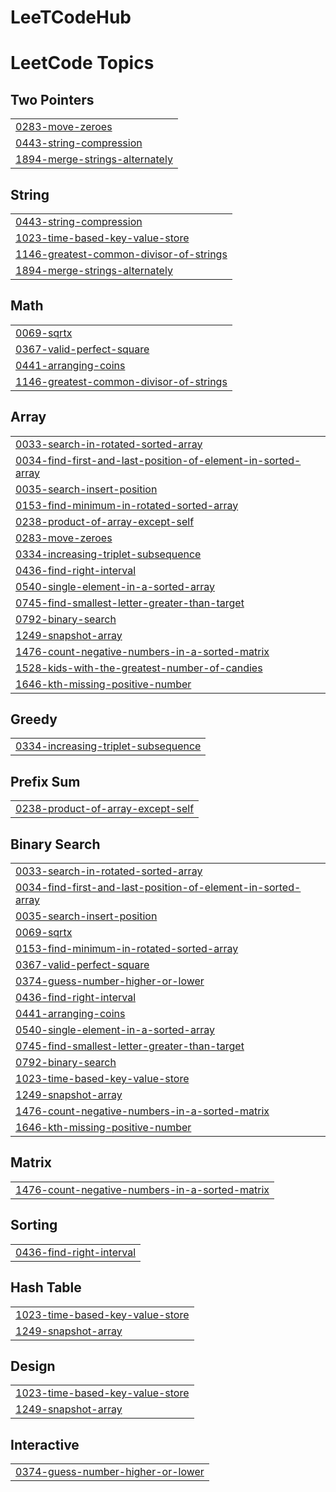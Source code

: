 # LeeTCodeHub
<!---LeetCode Topics Start-->
# LeetCode Topics
## Two Pointers
|  |
| ------- |
| [0283-move-zeroes](https://github.com/borisTL/LeeTCodeHub/tree/master/0283-move-zeroes) |
| [0443-string-compression](https://github.com/borisTL/LeeTCodeHub/tree/master/0443-string-compression) |
| [1894-merge-strings-alternately](https://github.com/borisTL/LeeTCodeHub/tree/master/1894-merge-strings-alternately) |
## String
|  |
| ------- |
| [0443-string-compression](https://github.com/borisTL/LeeTCodeHub/tree/master/0443-string-compression) |
| [1023-time-based-key-value-store](https://github.com/borisTL/LeeTCodeHub/tree/master/1023-time-based-key-value-store) |
| [1146-greatest-common-divisor-of-strings](https://github.com/borisTL/LeeTCodeHub/tree/master/1146-greatest-common-divisor-of-strings) |
| [1894-merge-strings-alternately](https://github.com/borisTL/LeeTCodeHub/tree/master/1894-merge-strings-alternately) |
## Math
|  |
| ------- |
| [0069-sqrtx](https://github.com/borisTL/LeeTCodeHub/tree/master/0069-sqrtx) |
| [0367-valid-perfect-square](https://github.com/borisTL/LeeTCodeHub/tree/master/0367-valid-perfect-square) |
| [0441-arranging-coins](https://github.com/borisTL/LeeTCodeHub/tree/master/0441-arranging-coins) |
| [1146-greatest-common-divisor-of-strings](https://github.com/borisTL/LeeTCodeHub/tree/master/1146-greatest-common-divisor-of-strings) |
## Array
|  |
| ------- |
| [0033-search-in-rotated-sorted-array](https://github.com/borisTL/LeeTCodeHub/tree/master/0033-search-in-rotated-sorted-array) |
| [0034-find-first-and-last-position-of-element-in-sorted-array](https://github.com/borisTL/LeeTCodeHub/tree/master/0034-find-first-and-last-position-of-element-in-sorted-array) |
| [0035-search-insert-position](https://github.com/borisTL/LeeTCodeHub/tree/master/0035-search-insert-position) |
| [0153-find-minimum-in-rotated-sorted-array](https://github.com/borisTL/LeeTCodeHub/tree/master/0153-find-minimum-in-rotated-sorted-array) |
| [0238-product-of-array-except-self](https://github.com/borisTL/LeeTCodeHub/tree/master/0238-product-of-array-except-self) |
| [0283-move-zeroes](https://github.com/borisTL/LeeTCodeHub/tree/master/0283-move-zeroes) |
| [0334-increasing-triplet-subsequence](https://github.com/borisTL/LeeTCodeHub/tree/master/0334-increasing-triplet-subsequence) |
| [0436-find-right-interval](https://github.com/borisTL/LeeTCodeHub/tree/master/0436-find-right-interval) |
| [0540-single-element-in-a-sorted-array](https://github.com/borisTL/LeeTCodeHub/tree/master/0540-single-element-in-a-sorted-array) |
| [0745-find-smallest-letter-greater-than-target](https://github.com/borisTL/LeeTCodeHub/tree/master/0745-find-smallest-letter-greater-than-target) |
| [0792-binary-search](https://github.com/borisTL/LeeTCodeHub/tree/master/0792-binary-search) |
| [1249-snapshot-array](https://github.com/borisTL/LeeTCodeHub/tree/master/1249-snapshot-array) |
| [1476-count-negative-numbers-in-a-sorted-matrix](https://github.com/borisTL/LeeTCodeHub/tree/master/1476-count-negative-numbers-in-a-sorted-matrix) |
| [1528-kids-with-the-greatest-number-of-candies](https://github.com/borisTL/LeeTCodeHub/tree/master/1528-kids-with-the-greatest-number-of-candies) |
| [1646-kth-missing-positive-number](https://github.com/borisTL/LeeTCodeHub/tree/master/1646-kth-missing-positive-number) |
## Greedy
|  |
| ------- |
| [0334-increasing-triplet-subsequence](https://github.com/borisTL/LeeTCodeHub/tree/master/0334-increasing-triplet-subsequence) |
## Prefix Sum
|  |
| ------- |
| [0238-product-of-array-except-self](https://github.com/borisTL/LeeTCodeHub/tree/master/0238-product-of-array-except-self) |
## Binary Search
|  |
| ------- |
| [0033-search-in-rotated-sorted-array](https://github.com/borisTL/LeeTCodeHub/tree/master/0033-search-in-rotated-sorted-array) |
| [0034-find-first-and-last-position-of-element-in-sorted-array](https://github.com/borisTL/LeeTCodeHub/tree/master/0034-find-first-and-last-position-of-element-in-sorted-array) |
| [0035-search-insert-position](https://github.com/borisTL/LeeTCodeHub/tree/master/0035-search-insert-position) |
| [0069-sqrtx](https://github.com/borisTL/LeeTCodeHub/tree/master/0069-sqrtx) |
| [0153-find-minimum-in-rotated-sorted-array](https://github.com/borisTL/LeeTCodeHub/tree/master/0153-find-minimum-in-rotated-sorted-array) |
| [0367-valid-perfect-square](https://github.com/borisTL/LeeTCodeHub/tree/master/0367-valid-perfect-square) |
| [0374-guess-number-higher-or-lower](https://github.com/borisTL/LeeTCodeHub/tree/master/0374-guess-number-higher-or-lower) |
| [0436-find-right-interval](https://github.com/borisTL/LeeTCodeHub/tree/master/0436-find-right-interval) |
| [0441-arranging-coins](https://github.com/borisTL/LeeTCodeHub/tree/master/0441-arranging-coins) |
| [0540-single-element-in-a-sorted-array](https://github.com/borisTL/LeeTCodeHub/tree/master/0540-single-element-in-a-sorted-array) |
| [0745-find-smallest-letter-greater-than-target](https://github.com/borisTL/LeeTCodeHub/tree/master/0745-find-smallest-letter-greater-than-target) |
| [0792-binary-search](https://github.com/borisTL/LeeTCodeHub/tree/master/0792-binary-search) |
| [1023-time-based-key-value-store](https://github.com/borisTL/LeeTCodeHub/tree/master/1023-time-based-key-value-store) |
| [1249-snapshot-array](https://github.com/borisTL/LeeTCodeHub/tree/master/1249-snapshot-array) |
| [1476-count-negative-numbers-in-a-sorted-matrix](https://github.com/borisTL/LeeTCodeHub/tree/master/1476-count-negative-numbers-in-a-sorted-matrix) |
| [1646-kth-missing-positive-number](https://github.com/borisTL/LeeTCodeHub/tree/master/1646-kth-missing-positive-number) |
## Matrix
|  |
| ------- |
| [1476-count-negative-numbers-in-a-sorted-matrix](https://github.com/borisTL/LeeTCodeHub/tree/master/1476-count-negative-numbers-in-a-sorted-matrix) |
## Sorting
|  |
| ------- |
| [0436-find-right-interval](https://github.com/borisTL/LeeTCodeHub/tree/master/0436-find-right-interval) |
## Hash Table
|  |
| ------- |
| [1023-time-based-key-value-store](https://github.com/borisTL/LeeTCodeHub/tree/master/1023-time-based-key-value-store) |
| [1249-snapshot-array](https://github.com/borisTL/LeeTCodeHub/tree/master/1249-snapshot-array) |
## Design
|  |
| ------- |
| [1023-time-based-key-value-store](https://github.com/borisTL/LeeTCodeHub/tree/master/1023-time-based-key-value-store) |
| [1249-snapshot-array](https://github.com/borisTL/LeeTCodeHub/tree/master/1249-snapshot-array) |
## Interactive
|  |
| ------- |
| [0374-guess-number-higher-or-lower](https://github.com/borisTL/LeeTCodeHub/tree/master/0374-guess-number-higher-or-lower) |
<!---LeetCode Topics End-->